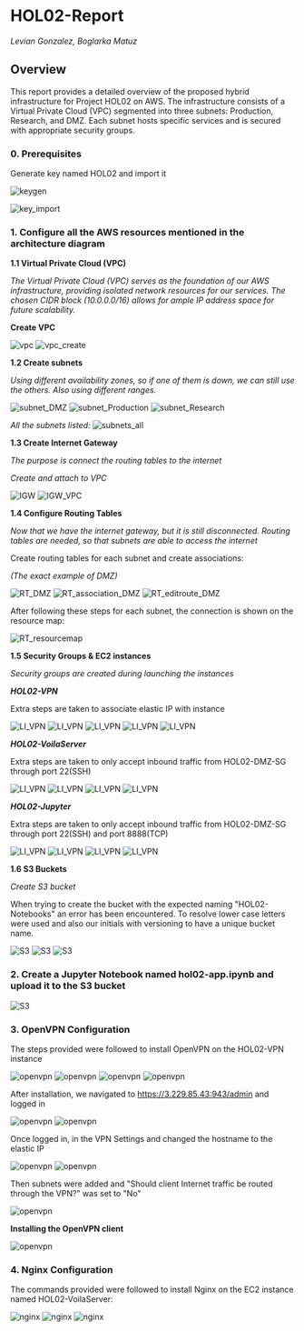 # **HOL02-Report**
_Levian Gonzalez, Boglarka Matuz_

## Overview
This report provides a detailed overview of the proposed hybrid infrastructure for Project HOL02 on AWS. The infrastructure consists of a Virtual Private Cloud (VPC) segmented into three subnets: Production, Research, and DMZ. Each subnet hosts specific services and is secured with appropriate security groups.


### 0. Prerequisites
Generate key named HOL02 and import it

![keygen](keygen.JPG)

![key_import](key_import.JPG)

### 1. Configure all the AWS resources mentioned in the architecture diagram

**1.1 Virtual Private Cloud (VPC)** 

_The Virtual Private Cloud (VPC) serves as the foundation of our AWS infrastructure, providing isolated network resources for our services. The chosen CIDR block (10.0.0.0/16) allows for ample IP address space for future scalability._

**Create VPC**

![vpc](vpc_1.jpg)
![vpc_create](vpc_create.JPG)

**1.2 Create subnets**

_Using different availability zones, so if one of them is down, we can still use the others. Also using different ranges._

![subnet_DMZ](subnet_DMZ.JPG)
![subnet_Production](subnet_Production.JPG)
![subnet_Research](subnet_Research.JPG)

_All the subnets listed:_
![subnets_all](subnets_all.JPG)

**1.3 Create Internet Gateway**

_The purpose is connect the routing tables to the internet_

_Create and attach to VPC_

![IGW](internet_gateway.JPG)
![IGW_VPC](IGW_VPC.JPG)

**1.4 Configure Routing Tables**

_Now that we have the internet gateway, but it is still disconnected. Routing tables are needed, so that subnets are able to access the internet_

Create routing tables for each subnet and create associations:

_(The exact example of DMZ)_

![RT_DMZ](RT_DMZ.JPG)
![RT_association_DMZ](RT_association_DMZ.JPG)
![RT_editroute_DMZ](RT_editroute_DMZ.JPG)

After following these steps for each subnet, the connection is shown on the resource map:

![RT_resourcemap](RT_resourcemap.JPG)

**1.5 Security Groups & EC2 instances**

_Security groups are created during launching the instances_

_**HOL02-VPN**_

Extra steps are taken to associate elastic IP with instance

![LI_VPN](LI_VPN_DMZ_1.JPG)
![LI_VPN](LI_VPN_DMZ_2.JPG)
![LI_VPN](LI_VPN_DMZ_3.JPG)
![LI_VPN](LI_VPN_DMZ_4.JPG)
![LI_VPN](LI_elasticIP.JPG)


_**HOL02-VoilaServer**_

Extra steps are taken to only accept inbound traffic from HOL02-DMZ-SG through port 22(SSH)

![LI_VPN](LI_Vol_Prod_1.JPG)
![LI_VPN](LI_Vol_Prod_2.JPG)
![LI_VPN](LI_Vol_Prod_3.JPG)
![LI_VPN](LI_Vol_Prod_4.JPG)


_**HOL02-Jupyter**_

Extra steps are taken to only accept inbound traffic from HOL02-DMZ-SG through port 22(SSH) and port 8888(TCP)

![LI_VPN](LI_Jup_Res_1.JPG)
![LI_VPN](LI_Jup_Res_2.JPG)
![LI_VPN](LI_Jup_Res_3.JPG)
![LI_VPN](LI_Jup_Res_4.JPG)


**1.6 S3 Buckets**

_Create S3 bucket_

When trying to create the bucket with the expected naming "HOL02-Notebooks" an error has been encountered. To resolve lower case letters were used and also our initials with versioning to have a unique bucket name.

![S3](S3_1.JPG)
![S3](S3_2.JPG)
![S3](S3_3.JPG)


### 2. Create a Jupyter Notebook named hol02-app.ipynb and upload it to the S3 bucket
 
![S3](S3_4.JPG)


### 3. OpenVPN Configuration

The steps provided were followed to install OpenVPN on the HOL02-VPN instance

![openvpn](openvpn_1.JPG)
![openvpn](openvpn_2.JPG)
![openvpn](openvpn_3.JPG)
![openvpn](openvpn_4.JPG)

After installation, we navigated to https://3.229.85.43:943/admin and logged in

![openvpn](openvpn_5.JPG)
![openvpn](openvpn_6.JPG)

Once logged in, in the VPN Settings and changed the hostname to the elastic IP

![openvpn](openvpn_7.JPG)
![openvpn](openvpn_8.JPG)

Then subnets were added and "Should client Internet traffic be routed through the VPN?" was set to "No"

![openvpn](openvpn_9.JPG)

**Installing the OpenVPN client**

![openvpn](openvpn_10.JPG)


### 4. Nginx Configuration

The commands provided were followed to install Nginx on the EC2 instance named HOL02-VoilaServer:
 
![nginx](nginx_0.JPG)
![nginx](nginx_1.JPG)
![nginx](nginx_2.JPG)




